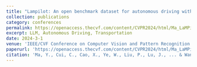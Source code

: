 ```yaml
---
title: "Lampilot: An open benchmark dataset for autonomous driving with language model programs"
collection: publications
category: conferences
permalink: https://openaccess.thecvf.com/content/CVPR2024/html/Ma_LaMPilot_An_Open_Benchmark_Dataset_for_Autonomous_Driving_with_Language_CVPR_2024_paper.html
excerpt: LLM, Autonomous Driving, Transportation
date: 2024-3-1
venue: 'IEEE/CVF Conference on Computer Vision and Pattern Recognition (CVPR)'
paperurl: 'https://openaccess.thecvf.com/content/CVPR2024/html/Ma_LaMPilot_An_Open_Benchmark_Dataset_for_Autonomous_Driving_with_Language_CVPR_2024_paper.html'
citation: 'Ma, Y., Cui, C., Cao, X., Ye, W., Liu, P., Lu, J., ... & Wang, Z. (2024). Lampilot: An open benchmark dataset for autonomous driving with language model programs. In Proceedings of the IEEE/CVF conference on computer vision and pattern recognition (pp. 15141-15151).'
---
```

